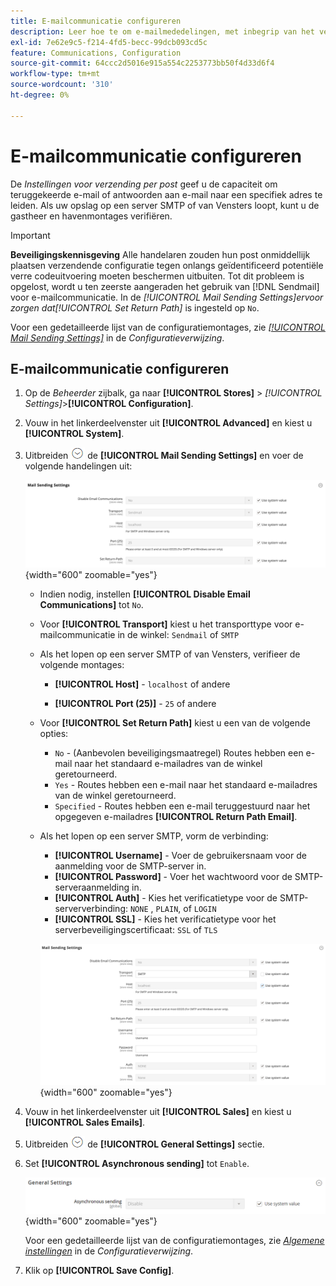```yaml
---
title: E-mailcommunicatie configureren
description: Leer hoe te om e-mailmededelingen, met inbegrip van het verpletteren van teruggekeerde e-mail of antwoorden aan een specifiek e-mailadres te vormen.
exl-id: 7e62e9c5-f214-4fd5-becc-99dcb093cd5c
feature: Communications, Configuration
source-git-commit: 64ccc2d5016e915a554c2253773bb50f4d33d6f4
workflow-type: tm+mt
source-wordcount: '310'
ht-degree: 0%

---
```


# E-mailcommunicatie configureren

De _Instellingen voor verzending per post_ geef u de capaciteit om teruggekeerde e-mail of antwoorden aan e-mail naar een specifiek adres te leiden. Als uw opslag op een server SMTP of van Vensters loopt, kunt u de gastheer en havenmontages verifiëren.

>[!IMPORTANT]
>
>**Beveiligingskennisgeving** Alle handelaren zouden hun post onmiddellijk plaatsen verzendende configuratie tegen onlangs geïdentificeerd potentiële verre codeuitvoering moeten beschermen uitbuiten. Tot dit probleem is opgelost, wordt u ten zeerste aangeraden het gebruik van [!DNL Sendmail] voor e-mailcommunicatie. In de _[!UICONTROL Mail Sending Settings]_ervoor zorgen dat_[!UICONTROL Set Return Path]_ is ingesteld op `No`.

Voor een gedetailleerde lijst van de configuratiemontages, zie [_[!UICONTROL Mail Sending Settings]_](../configuration-reference/advanced/system.md) in de _Configuratieverwijzing_.

## E-mailcommunicatie configureren

1. Op de _Beheerder_ zijbalk, ga naar **[!UICONTROL Stores]** > _[!UICONTROL Settings]_>**[!UICONTROL Configuration]**.

1. Vouw in het linkerdeelvenster uit **[!UICONTROL Advanced]** en kiest u **[!UICONTROL System]**.

1. Uitbreiden ![Expansiekiezer](../assets/icon-display-expand.png) de **[!UICONTROL Mail Sending Settings]** en voer de volgende handelingen uit:

   ![Geavanceerde configuratie - instellingen voor het verzenden van e-mail](../configuration-reference/advanced/assets/system-mail-sending-settings.png){width="600" zoomable="yes"}

   - Indien nodig, instellen **[!UICONTROL Disable Email Communications]** tot `No`.

   - Voor **[!UICONTROL Transport]** kiest u het transporttype voor e-mailcommunicatie in de winkel: `Sendmail` of `SMTP`

   - Als het lopen op een server SMTP of van Vensters, verifieer de volgende montages:

      - **[!UICONTROL Host]** - `localhost` of andere

      - **[!UICONTROL Port (25)]** - `25` of andere

   - Voor **[!UICONTROL Set Return Path]** kiest u een van de volgende opties:

      - `No` - (Aanbevolen beveiligingsmaatregel) Routes hebben een e-mail naar het standaard e-mailadres van de winkel geretourneerd.
      - `Yes` - Routes hebben een e-mail naar het standaard e-mailadres van de winkel geretourneerd.
      - `Specified` - Routes hebben een e-mail teruggestuurd naar het opgegeven e-mailadres **[!UICONTROL Return Path Email]**.

   - Als het lopen op een server SMTP, vorm de verbinding:

      - **[!UICONTROL Username]** - Voer de gebruikersnaam voor de aanmelding voor de SMTP-server in.
      - **[!UICONTROL Password]** - Voer het wachtwoord voor de SMTP-serveraanmelding in.
      - **[!UICONTROL Auth]** - Kies het verificatietype voor de SMTP-serververbinding: `NONE` , `PLAIN`, of `LOGIN`
      - **[!UICONTROL SSL]** - Kies het verificatietype voor het serverbeveiligingscertificaat: `SSL` of `TLS`

     ![Geavanceerde configuratie - instellingen voor het verzenden van e-mail](../configuration-reference/advanced/assets/system-mail-sending-settings-smtp.png){width="600" zoomable="yes"}

1. Vouw in het linkerdeelvenster uit **[!UICONTROL Sales]** en kiest u **[!UICONTROL Sales Emails]**.

1. Uitbreiden ![Expansiekiezer](../assets/icon-display-expand.png) de **[!UICONTROL General Settings]** sectie.

1. Set **[!UICONTROL Asynchronous sending]** tot `Enable`.

   ![Verkoopconfiguratie - algemene e-mailinstellingen](../configuration-reference/sales/assets/sales-emails-general-settings.png){width="600" zoomable="yes"}

   Voor een gedetailleerde lijst van de configuratiemontages, zie [_Algemene instellingen_](../configuration-reference/sales/sales-emails.md) in de _Configuratieverwijzing_.

1. Klik op **[!UICONTROL Save Config]**.

